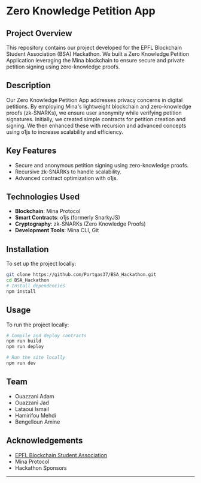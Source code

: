 # Zero Knowledge Petition App

## Project Overview

This repository contains our project developed for the EPFL Blockchain Student Association (BSA) Hackathon. We built a Zero Knowledge Petition Application leveraging the Mina blockchain to ensure secure and private petition signing using zero-knowledge proofs.

## Description

Our Zero Knowledge Petition App addresses privacy concerns in digital petitions. By employing Mina's lightweight blockchain and zero-knowledge proofs (zk-SNARKs), we ensure user anonymity while verifying petition signatures. Initially, we created simple contracts for petition creation and signing. We then enhanced these with recursion and advanced concepts using o1js to increase scalability and efficiency.

## Key Features

- Secure and anonymous petition signing using zero-knowledge proofs.
- Recursive zk-SNARKs to handle scalability.
- Advanced contract optimization with o1js.

## Technologies Used

- **Blockchain**: Mina Protocol
- **Smart Contracts**: o1js (formerly SnarkyJS)
- **Cryptography**: zk-SNARKs (Zero Knowledge Proofs)
- **Development Tools**: Mina CLI, Git

## Installation

To set up the project locally:

```bash
git clone https://github.com/Portgas37/BSA_Hackathon.git
cd BSA_Hackathon
# Install dependencies
npm install
```

## Usage

To run the project locally:

```bash
# Compile and deploy contracts
npm run build
npm run deploy

# Run the site locally
npm run dev
```

## Team

- Ouazzani Adam 
- Ouazzani Jad
- Lataoui Ismail
- Hamirifou Mehdi
- Bengelloun Amine

## Acknowledgements

- [EPFL Blockchain Student Association](https://www.bsaepfl.ch)
- Mina Protocol 
- Hackathon Sponsors

---
